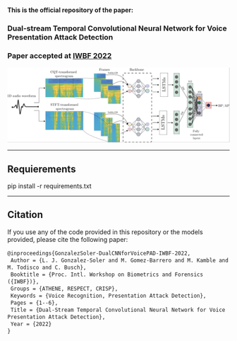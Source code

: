 #### This is the official repository of the paper:
### Dual-stream Temporal Convolutional Neural Network for Voice Presentation Attack Detection
### Paper accepted at [IWBF 2022](http://iwbf22.cs.sbg.ac.at/)

<img src="archs/workflow.png"> 

<hr/>

## Requierements ##

pip install -r requirements.txt

<hr/>


## Citation ##
If you use any of the code provided in this repository or the models provided, please cite the following paper:
```
@inproceedings{GonzalezSoler-DualCNNforVoicePAD-IWBF-2022,
 Author = {L. J. Gonzalez-Soler and M. Gomez-Barrero and M. Kamble and M. Todisco and C. Busch},
 Booktitle = {Proc. Intl. Workshop on Biometrics and Forensics ({IWBF})},
 Groups = {ATHENE, RESPECT, CRISP},
 Keywords = {Voice Recognition, Presentation Attack Detection},
 Pages = {1--6},
 Title = {Dual-Stream Temporal Convolutional Neural Network for Voice Presentation Attack Detection},
 Year = {2022}
}
```